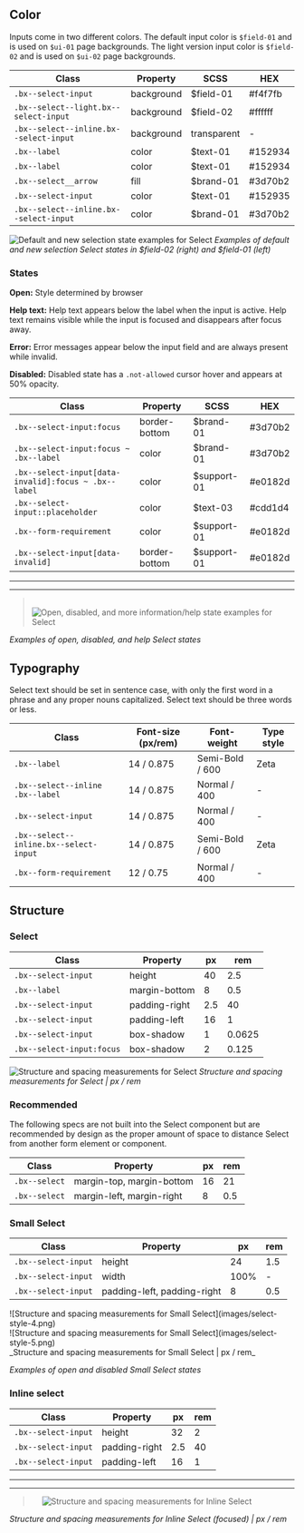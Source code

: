 ## Color

Inputs come in two different colors. The default input color is `$field-01` and is used on `$ui-01` page backgrounds. The light version input color is `$field-02` and is used on `$ui-02` page backgrounds.

| Class                                 | Property     | SCSS          | HEX     |
|---------------------------------------|--------------|---------------|---------|
|`.bx--select-input`                    | background   | $field-01     | #f4f7fb |
|`.bx--select--light.bx--select-input`  | background   | $field-02     | #ffffff |
|`.bx--select--inline.bx--select-input` | background   | transparent   | -       |
|`.bx--label`                           | color        | $text-01      | #152934 |
|`.bx--label`                           | color        | $text-01      | #152934 |
|`.bx--select__arrow`                   | fill         | $brand-01     | #3d70b2 |
|`.bx--select-input`                    | color        | $text-01      | #152935 |
|`.bx--select--inline.bx--select-input` | color        | $brand-01     | #3d70b2 |


![Default and new selection state examples for Select](images/select-style-1.png)
_Examples of default and new selection Select states in $field-02 (right) and $field-01 (left)_

### States

**Open:** Style determined by browser

**Help text:** Help text appears below the label when the input is active. Help text remains visible while the input is focused and disappears after focus away.

**Error:** Error messages appear below the input field and are always present while invalid.

**Disabled:** Disabled state has a `.not-allowed` cursor hover and appears at 50% opacity.

| Class                                              | Property      | SCSS          | HEX       |
|----------------------------------------------------|---------------|---------------|-----------|
|`.bx--select-input:focus`                           | border-bottom | $brand-01     | #3d70b2   |
|`.bx--select-input:focus ~ .bx--label`              | color         | $brand-01     | #3d70b2   |
|`.bx--select-input[data-invalid]:focus ~ .bx--label`| color         | $support-01   | #e0182d   |
|`.bx--select-input::placeholder`                    | color         | $text-03      | #cdd1d4   |
|`.bx--form-requirement`                             | color         | $support-01   | #e0182d   |
|`.bx--select-input[data-invalid]`                   | border-bottom | $support-01   | #e0182d   |

---
***
> 
![Open, disabled, and more information/help state examples for Select](images/select-style-3.png)

_Examples of open, disabled, and help Select states_






## Typography

Select text should be set in sentence case, with only the first word in a phrase and any proper nouns capitalized. Select text should be three words or less.

| Class                                | Font-size (px/rem) | Font-weight     | Type style |
|--------------------------------------|--------------------|-----------------|------------|
|`.bx--label`                          | 14 / 0.875         | Semi-Bold / 600 | Zeta       |
|`.bx--select--inline .bx--label`      | 14 / 0.875         | Normal / 400    | -          |
|`.bx--select-input`                   | 14 / 0.875         | Normal / 400    | -          |
|`.bx--select--inline.bx--select-input`| 14 / 0.875         | Semi-Bold / 600 | Zeta       |
|`.bx--form-requirement`               | 12 / 0.75          | Normal / 400    | -          |

## Structure

### Select

| Class                   | Property      | px | rem   |
|-------------------------|---------------|----|-------|
|`.bx--select-input`      | height        | 40 | 2.5   |
|`.bx--label`             | margin-bottom | 8  | 0.5   |
|`.bx--select-input`      | padding-right | 2.5| 40    |
|`.bx--select-input`      | padding-left  | 16 | 1     |
|`.bx--select-input`      | box-shadow    | 1  | 0.0625|
|`.bx--select-input:focus`| box-shadow    | 2  | 0.125 |

![Structure and spacing measurements for Select](images/select-style-2.png)
_Structure and spacing measurements for Select | px / rem_

### Recommended

The following specs are not built into the Select component but are recommended by design as the proper amount of space to distance Select from another form element or component.

| Class       | Property                   | px | rem  |
|-------------|----------------------------|----|------|
|`.bx--select`| margin-top, margin-bottom  | 16 | 21   |
|`.bx--select`| margin-left, margin-right  | 8  | 0.5  |





### Small Select

| Class             | Property                    | px   | rem   |
|-------------------|-----------------------------|------|-------|
|`.bx--select-input`| height                      | 24   | 1.5   |
|`.bx--select-input`| width                       | 100% | -     |
|`.bx--select-input`| padding-left, padding-right | 8    | 0.5   |

<div data-insert-component="ImageGrid">
  <div>
    ![Structure and spacing measurements for Small Select](images/select-style-4.png)
  </div>
  <div>
    ![Structure and spacing measurements for Small Select](images/select-style-5.png)
  </div>
</div>
_Structure and spacing measurements for Small Select | px / rem_

_Examples of open and disabled Small Select states_



### Inline select

| Class               | Property      | px | rem   |
|---------------------|---------------|----|-------|
|`.bx--select-input`  | height        | 32 | 2     |
|`.bx--select-input`  | padding-right | 2.5| 40    |
|`.bx--select-input`  | padding-left  | 16 | 1     |


---
***
> 
![Structure and spacing measurements for Inline Select](images/select-style-6.png)

_Structure and spacing measurements for Inline Select (focused) | px / rem_

